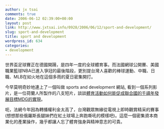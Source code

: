 ```yaml
---
author: jx tsai
comments: true
date: 2006-06-12 02:39:00+00:00
layout: post
link: http://www.jxtsai.info/0928/2006/06/12/sport-and-development/
slug: sport-and-development
title: sport and development
wordpress_id: 634
categories:
- development
---
```


世界盃足球賽正在德國開踼，是四年一度的全球體育事。而法國網球公開賽、美國職業籃球NBA已進入爭冠的最後階段，更別提台灣人喜歡的棒球運動、中職、日職、MLB在如火地在這個多雨的夏日密集開打。  
  
今早莫明奇妙地連上了一個叫做 sports and development 網站, 看到一個系列影片，是一位荷蘭人所製作的八支短片，談談[體育活動如何能促成聯合國的千禧年發展目標MDG的實現](http://www.sportdevelopment.org/index.php?id=4292)。  
  
呃，法網今年因為轉播權利金太高了，台灣觀眾無緣從電視上即時觀賞精采的賽事(想想那些俄羅斯長腿妹們在紅土球場上奔跑嘶吼的模樣吧)。這麼一個密集資本商業化的產業操作，幾乎都讓人忘了體育強身與精神意志的可貴。
